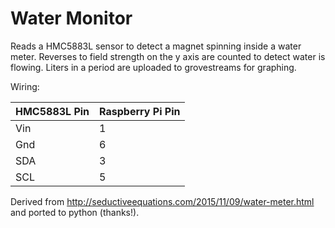 # Water Monitor

Reads a HMC5883L sensor to detect a magnet spinning inside a water meter.
Reverses to field strength on the y axis are counted to detect water is flowing.
Liters in a period are uploaded to grovestreams for graphing.

Wiring:

| HMC5883L Pin | Raspberry Pi Pin |
| ------------ | ---------------- |
| Vin          | 1                |
| Gnd          | 6                |
| SDA          | 3                |
| SCL          | 5                |

Derived from http://seductiveequations.com/2015/11/09/water-meter.html and ported to python (thanks!).
